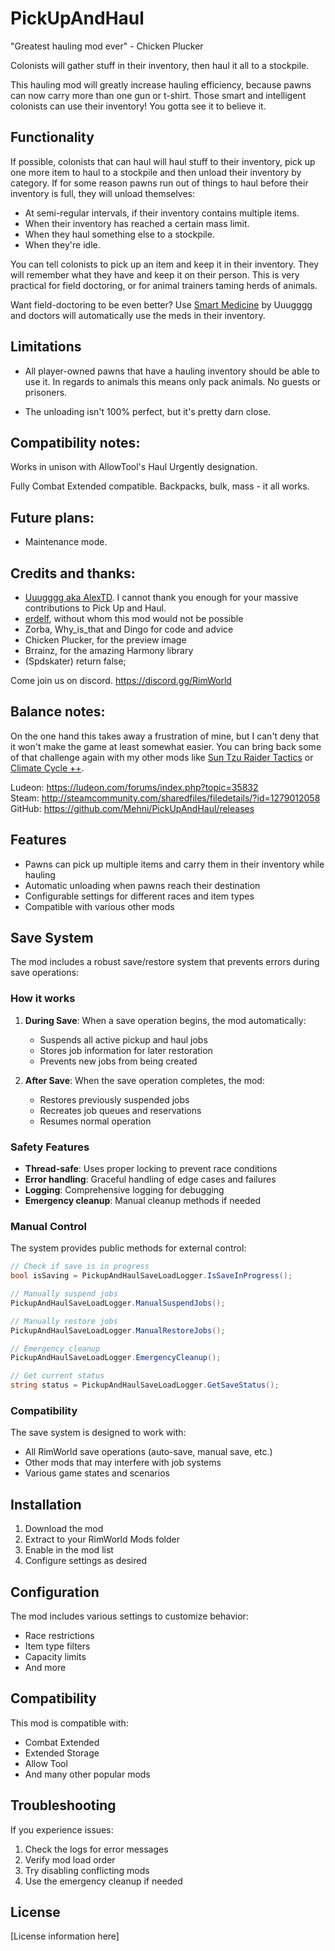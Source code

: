 # PickUpAndHaul
"Greatest hauling mod ever" - Chicken Plucker

Colonists will gather stuff in their inventory, then haul it all to a stockpile.

This hauling mod will greatly increase hauling efficiency, because pawns can now carry more than one gun or t-shirt. Those smart and intelligent colonists can use their inventory! You gotta see it to believe it.

## Functionality
If possible, colonists that can haul will haul stuff to their inventory, pick up one more item to haul to a stockpile and then unload their inventory by category. If for some reason pawns run out of things to haul before their inventory is full, they will unload themselves:
- At semi-regular intervals, if their inventory contains multiple items.
- When their inventory has reached a certain mass limit.
- When they haul something else to a stockpile.
- When they're idle.

You can tell colonists to pick up an item and keep it in their inventory. They will remember what they have and keep it on their person. This is very practical for field doctoring, or for animal trainers taming herds of animals.

Want field-doctoring to be even better? Use [Smart Medicine](https://steamcommunity.com/sharedfiles/filedetails/?id=1309994319) by Uuugggg and doctors will automatically use the meds in their inventory.

## Limitations
- All player-owned pawns that have a hauling inventory should be able to use it. In regards to animals this means only pack animals. No guests or prisoners.

- The unloading isn't 100% perfect, but it's pretty darn close.

## Compatibility notes:
Works in unison with AllowTool's Haul Urgently designation.

Fully Combat Extended compatible. Backpacks, bulk, mass - it all works.

## Future plans:
- Maintenance mode.

## Credits and thanks:
- [Uuugggg aka AlexTD](https://steamcommunity.com/id/uuugggg/myworkshopfiles/?appid=294100&p=1&numperpage=30). I cannot thank you enough for your massive contributions to Pick Up and Haul.
- [erdelf](https://ko-fi.com/erdelf), without whom this mod would not be possible
- Zorba, Why_is_that and Dingo for code and advice
- Chicken Plucker, for the preview image
- Brrainz, for the amazing Harmony library
- (Spdskater) return false;

Come join us on discord. https://discord.gg/RimWorld

## Balance notes:  
On the one hand this takes away a frustration of mine, but I can't deny that it won't make the game at least somewhat easier. You can bring back some of that challenge again with my other mods like [Sun Tzu Raider Tactics](https://steamcommunity.com/sharedfiles/filedetails/?id=1147799676) or [Climate Cycle ++](https://steamcommunity.com/sharedfiles/filedetails/?id=1266884568).

Ludeon: https://ludeon.com/forums/index.php?topic=35832  
Steam: http://steamcommunity.com/sharedfiles/filedetails/?id=1279012058  
GitHub: https://github.com/Mehni/PickUpAndHaul/releases

## Features

- Pawns can pick up multiple items and carry them in their inventory while hauling
- Automatic unloading when pawns reach their destination
- Configurable settings for different races and item types
- Compatible with various other mods

## Save System

The mod includes a robust save/restore system that prevents errors during save operations:

### How it works

1. **During Save**: When a save operation begins, the mod automatically:
   - Suspends all active pickup and haul jobs
   - Stores job information for later restoration
   - Prevents new jobs from being created

2. **After Save**: When the save operation completes, the mod:
   - Restores previously suspended jobs
   - Recreates job queues and reservations
   - Resumes normal operation

### Safety Features

- **Thread-safe**: Uses proper locking to prevent race conditions
- **Error handling**: Graceful handling of edge cases and failures
- **Logging**: Comprehensive logging for debugging
- **Emergency cleanup**: Manual cleanup methods if needed

### Manual Control

The system provides public methods for external control:

```csharp
// Check if save is in progress
bool isSaving = PickupAndHaulSaveLoadLogger.IsSaveInProgress();

// Manually suspend jobs
PickupAndHaulSaveLoadLogger.ManualSuspendJobs();

// Manually restore jobs
PickupAndHaulSaveLoadLogger.ManualRestoreJobs();

// Emergency cleanup
PickupAndHaulSaveLoadLogger.EmergencyCleanup();

// Get current status
string status = PickupAndHaulSaveLoadLogger.GetSaveStatus();
```

### Compatibility

The save system is designed to work with:
- All RimWorld save operations (auto-save, manual save, etc.)
- Other mods that may interfere with job systems
- Various game states and scenarios

## Installation

1. Download the mod
2. Extract to your RimWorld Mods folder
3. Enable in the mod list
4. Configure settings as desired

## Configuration

The mod includes various settings to customize behavior:
- Race restrictions
- Item type filters
- Capacity limits
- And more

## Compatibility

This mod is compatible with:
- Combat Extended
- Extended Storage
- Allow Tool
- And many other popular mods

## Troubleshooting

If you experience issues:

1. Check the logs for error messages
2. Verify mod load order
3. Try disabling conflicting mods
4. Use the emergency cleanup if needed

## License

[License information here]
